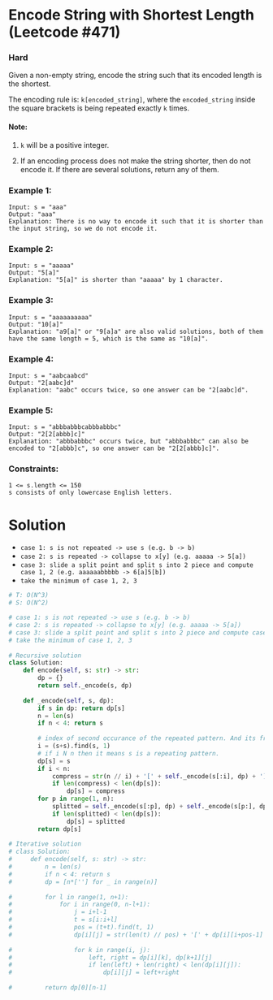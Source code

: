 Encode String with Shortest Length (Leetcode #471)
===============================
### Hard

Given a non-empty string, encode the string such that its encoded length is the shortest.

The encoding rule is: `k[encoded_string]`, where the `encoded_string` inside the square brackets is being repeated exactly `k` times.

#### Note:

1. `k` will be a positive integer.

2. If an encoding process does not make the string shorter, then do not encode it. If there are several solutions, return any of them.
 

### Example 1:
```
Input: s = "aaa"
Output: "aaa"
Explanation: There is no way to encode it such that it is shorter than the input string, so we do not encode it.
```

### Example 2:
```
Input: s = "aaaaa"
Output: "5[a]"
Explanation: "5[a]" is shorter than "aaaaa" by 1 character.
```

### Example 3:
```
Input: s = "aaaaaaaaaa"
Output: "10[a]"
Explanation: "a9[a]" or "9[a]a" are also valid solutions, both of them have the same length = 5, which is the same as "10[a]".
```

### Example 4:
```
Input: s = "aabcaabcd"
Output: "2[aabc]d"
Explanation: "aabc" occurs twice, so one answer can be "2[aabc]d".
```

### Example 5:
```
Input: s = "abbbabbbcabbbabbbc"
Output: "2[2[abbb]c]"
Explanation: "abbbabbbc" occurs twice, but "abbbabbbc" can also be encoded to "2[abbb]c", so one answer can be "2[2[abbb]c]".
``` 

### Constraints:
```
1 <= s.length <= 150
s consists of only lowercase English letters.
```

Solution
========
* `case 1: s is not repeated -> use s (e.g. b -> b)`
* `case 2: s is repeated -> collapse to x[y] (e.g. aaaaa -> 5[a])`
* `case 3: slide a split point and split s into 2 piece and compute case 1, 2 (e.g. aaaaaabbbbb -> 6[a]5[b])`
* `take the minimum of case 1, 2, 3`

```python
# T: O(N^3)
# S: O(N^2)

# case 1: s is not repeated -> use s (e.g. b -> b)
# case 2: s is repeated -> collapse to x[y] (e.g. aaaaa -> 5[a])
# case 3: slide a split point and split s into 2 piece and compute case 1, 2 (e.g. aaaaaabbbbb -> 6[a]5[b])
# take the minimum of case 1, 2, 3
    
# Recursive solution
class Solution:
    def encode(self, s: str) -> str:
        dp = {}
        return self._encode(s, dp)
    
    def _encode(self, s, dp):
        if s in dp: return dp[s]
        n = len(s)
        if n < 4: return s
        
        # index of second occurance of the repeated pattern. And its frequency. 
        i = (s+s).find(s, 1)
        # if i N n then it means s is a repeating pattern.
        dp[s] = s
        if i < n:
            compress = str(n // i) + '[' + self._encode(s[:i], dp) + ']'
            if len(compress) < len(dp[s]):
                dp[s] = compress
        for p in range(1, n):
            splitted = self._encode(s[:p], dp) + self._encode(s[p:], dp)
            if len(splitted) < len(dp[s]):
                dp[s] = splitted
        return dp[s]
    
# Iterative solution
# class Solution:
#     def encode(self, s: str) -> str:
#         n = len(s)
#         if n < 4: return s
#         dp = [n*[''] for _ in range(n)]
        
#         for l in range(1, n+1):
#             for i in range(0, n-l+1):
#                 j = i+l-1
#                 t = s[i:i+l]
#                 pos = (t+t).find(t, 1)
#                 dp[i][j] = str(len(t) // pos) + '[' + dp[i][i+pos-1] + ']' if pos < len(t) else t
                
#                 for k in range(i, j):
#                     left, right = dp[i][k], dp[k+1][j]
#                     if len(left) + len(right) < len(dp[i][j]):
#                         dp[i][j] = left+right
     
#         return dp[0][n-1]

```
